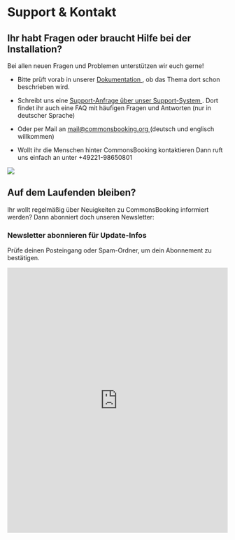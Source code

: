 #  Support & Kontakt

##  **Ihr habt Fragen oder braucht Hilfe bei der Installation?**

Bei allen neuen Fragen und Problemen unterstützen wir euch gerne!

  * Bitte prüft vorab in unserer [ Dokumentation ](/dokumentation/) , ob das Thema dort schon beschrieben wird.
  * Schreibt uns eine [ Support-Anfrage über unser Support-System ](https://support.commonsbooking.org) . Dort findet ihr auch eine FAQ mit häufigen Fragen und Antworten (nur in deutscher Sprache)
  * Oder per Mail an [ mail@commonsbooking.org ](mailto:mail@commonsbooking.org)
(deutsch und englisch willkommen)

  * Wollt ihr die Menschen hinter CommonsBooking kontaktieren
Dann ruft uns einfach an unter +49221-98650801

![](/img/icons-support-together.png)

##  Auf dem Laufenden bleiben?

Ihr wollt regelmäßig über Neuigkeiten zu CommonsBooking informiert werden?
Dann abonniert doch unseren Newsletter:

###  Newsletter abonnieren für Update-Infos

Prüfe deinen Posteingang oder Spam-Ordner, um dein Abonnement zu bestätigen.

<iframe width="540" height="605" src="https://sibforms.com/serve/MUIFAJJcQRg87wNIyaoxg0Wxl_gTP12mZjftbtJ8vCrQvxQDjQVjC5x_18TI8HcvvO4LR23dlxNx2eIF9okOX1oadhgZyTysJeGR1hrwIgsHtjUYzbkSY6iiEwHdkz3ivi95EsumxxaFzZn3t6SenZvdu-An9dZQ1sLtC11NXh5I7NHkogWZavWQmvnuNJYs9N6NAmql5wRG_ro-" frameborder="0" scrolling="auto" allowfullscreen style="display: block;margin-left: auto;margin-right: auto;max-width: 100%;"></iframe>